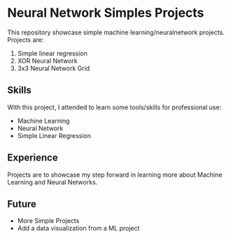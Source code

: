 # Neural Network Simples Projects

This repository showcase simple machine learning/neuralnetwork projects. Projects are:
1. Simple linear regression
1. XOR Neural Network
1. 3x3 Neural Network Grid

## Skills

With this project, I attended to learn some tools/skills for professional use:

* Machine Learning
* Neural Network
* Simple Linear Regression

## Experience

Projects are to showcase my step forward in learning more about Machine Learning and Neural Networks.

## Future
* More Simple Projects
* Add a data visualization from a ML project 
